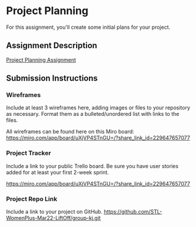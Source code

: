 # Project Planning
For this assignment, you'll create some initial plans for your project.

## Assignment Description
[Project Planning Assignment](https://education.launchcode.org/liftoff/modules/assignments/project-planning)

## Submission Instructions

### Wireframes

Include at least 3 wireframes here, adding images or files to your repository as necessary. Format them as a bulleted/unordered list with links to the files.

All wireframes can be found here on this Miro board: https://miro.com/app/board/uXjVP4STnGU=/?share_link_id=229647657077

### Project Tracker

Include a link to your public Trello board. Be sure you have user stories added for at least your first 2-week sprint.

https://miro.com/app/board/uXjVP4STnGU=/?share_link_id=229647657077

### Project Repo Link

Include a link to your project on GitHub.
https://github.com/STL-WomenPlus-Mar22-LiftOff/group-kj.git